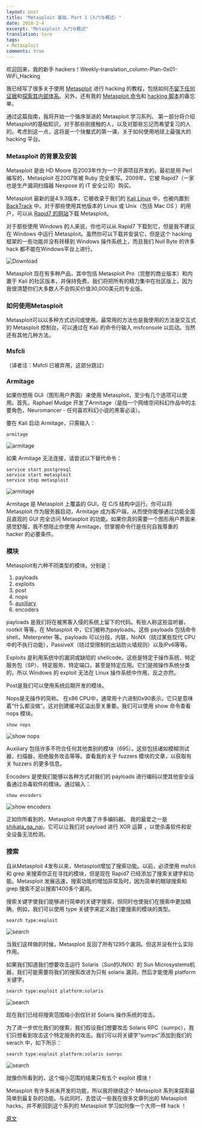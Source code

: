 ```yaml
---
layout: post
title: "Metasploit 基础，Part 1（入门与概述）"
date: 2018-2-4
excerpt: "Metasploit 入门与概述"
translation: ture
tags:
- Metasploit
comments: true
---
```


欢迎回来，我的新手 hackers！Weekly-translation_column-Plan-0x01-WiFi_Hacking

我已经写了很多关于使用 [Metasploit](https://null-byte.wonderhowto.com/search/metasploit/) 进行 hacking 的教程，包括如何[不留下任何证据](https://null-byte.wonderhowto.com/how-to/hack-like-pro-use-metasploits-psexec-hack-without-leaving-evidence-0149027/)和[探索其内部体系](https://null-byte.wonderhowto.com/how-to/hack-like-pro-exploring-inner-architecture-metasploit-0151006/)。另外，还有我的 [Metasploit 命令](https://null-byte.wonderhowto.com/how-to/hack-like-pro-ultimate-command-cheat-sheet-for-metasploits-meterpreter-0149146/)和 [hacking 脚本](https://null-byte.wonderhowto.com/how-to/hack-like-pro-ultimate-list-hacking-scripts-for-metasploits-meterpreter-0149339/)的备忘单。

通过这篇指南，我将开始一个循序渐进的 Metasploit 学习系列。 第一部分将介绍Metasploit的基础知识，对于那些刚接触的人，以及对那些忘记而希望复习的人的。考虑到这一点，这将是一个快餐式的第一课，关于如何使用地球上最强大的 hacking 平台。

### Metasploit 的背景及安装

Metasploit 是由 HD Moore 在2003年作为一个开源项目开发的。最初是用 Perl 编写的，Metasploit 在2007年被 Ruby 完全重写。2009年，它被 Rapid7（一家也是生产漏洞扫描器 Nexpose 的 IT 安全公司）购买。

Metasploit 最新的是4.9.3版本，它被收录于我们的 [Kali Linux](https://null-byte.wonderhowto.com/how-to/hack-like-pro-getting-started-with-kali-your-new-hacking-system-0151631/) 中，也被内置到 [BackTrack](https://null-byte.wonderhowto.com/how-to/hack-like-pro-getting-started-with-backtrack-your-new-hacking-system-0146889/) 中。对于那些使用其他版本的 Linux 或 Unix（包括 Mac OS ）的用户，可以从 [Rapid7 的网站](https://www.rapid7.com/products/metasploit/download/)下载 Metasploit。

对于那些使用 Windows 的人来说，你也可以从 Rapid7 下载到它，但是我不建议在 Windows 中运行 Metasploit。虽然你可以下载并安装它，但是这个 hacking 框架的一些功能并没有转移到 Windows 操作系统上，而且我们 Null Byte 的许多 hack 都不能在Windows平台上进行。

![Download](https://img.wonderhowto.com/img/87/23/63540586942218/0/hack-like-pro-metasploit-for-aspiring-hacker-part-1-primer-overview.w1456.jpg)

Metasploit 现在有多种产品，其中包括 Metasploit Pro（完整的商业版本）和内置于 Kali 的社区版本，并保持免费。我们将把所有的精力集中在社区版上，因为我很清楚你们大多数人不会购买价值30,000美元的专业版。

### 如何使用Metasploit

Metasploit可以以多种方式访问或使用。最常用的方法也是我使用的方法是交互式的 Metasploit 控制台。可以通过在 Kali 的命令行输入 msfconsole 以启动。当然还有其他几种方法。

### Msfcli

（译者注：Msfcli 已被弃用，这部分跳过）

### Armitage

如果你想用 GUI（图形用户界面）来使用 Metasploit，至少有几个选项可以使用。首先，Raphael Mudge 开发了Armitage（是指一个网络空间科幻作品中的主要角色，Neuromancer - 任何喜欢科幻小说的黑客必读）。

要在 Kali 启动 Armitage，只需输入：

	armitage

![armitage](https://img.wonderhowto.com/img/64/36/63540318703435/0/hack-like-pro-metasploit-for-aspiring-hacker-part-1-primer-overview.w1456.jpg)

如果 Armitage 无法连接，请尝试以下替代命令：

	service start postgresql
	service start metasploit
	service stop metasploit

![armitage](https://img.wonderhowto.com/img/62/48/63540318848263/0/hack-like-pro-metasploit-for-aspiring-hacker-part-1-primer-overview.w1456.jpg)

Armitage 是 Metasploit 上覆盖的 GUI，在 C/S 结构中运行。你可以将 Metasploit 作为服务器启动，Armitage 成为客户端，从而使你能够通过功能全面且直观的 GUI 完全访问 Metasploit 的功能。如果你真的需要一个图形用户界面来感觉舒服，我不想阻止你使用 Armitage，但掌握命令行是任何自我尊重的 hacker 的必要条件。

### 模块

Metasploit有六种不同类型的模块。分别是：

1. payloads
2. exploits
3. post
4. nops
5. [auxiliary](https://null-byte.wonderhowto.com/how-to/hack-like-pro-exploring-metasploit-auxiliary-modules-ftp-fuzzing-0155574/)
6. encoders

payloads 是我们将在被黑客入侵的系统上留下的代码。有些人称这些监听器，rootkit 等等。在 Metasploit 中，它们被称为payloads。这些 payloads 包括命令 shell，Meterpreter 等。payloads 可以分段，内联，NoNX（绕过某些现代 CPU 中的不执行功能），PassiveX（绕过受限制的出站防火墙规则）以及IPv6等等。

Exploits 是利用系统中的漏洞或缺陷的 shellcode。这些是特定于操作系统、特定服务包（SP）、特定服务、特定端口，甚至是特定应用。它们是按操作系统分类的，所以 Windows 的 exploit 无法在 Linux 操作系统中作用，反之亦然。

Post是我们可以使用系统后期开发的模块。

Nops是无操作的简称。 在x86 CPU中，通常用十六进制0x90表示。它只是意味着“什么都没做”。这对创建缓冲区溢出至关重要。我们可以使用 show 命令查看 nops 模块。

	show nops

![show nops](https://img.wonderhowto.com/img/37/27/63540342181779/0/hack-like-pro-metasploit-for-aspiring-hacker-part-1-primer-overview.w1456.jpg)

Auxiliary 包括许多不符合任何其他类别的模块（695）。这些包括诸如模糊测试器，扫描器，拒绝服务攻击等等。查看我的关于 fuzzers 模块的文章，以获取有关 fuzzers 的更多信息。

Encoders 是使我们能够以各种方式对我们的 payloads 进行编码以使其他安全设备通过杀毒软件的模块。通过输入：

	show encoders

![show encoders](https://img.wonderhowto.com/img/45/66/63540342301107/0/hack-like-pro-metasploit-for-aspiring-hacker-part-1-primer-overview.w1456.jpg)

正如你所看到的，Metasploit 中内置了许多编码器。 我的最爱之一是 [shikata_ga_nai](https://null-byte.wonderhowto.com/how-to/hack-like-pro-change-signature-metasploit-payloads-evade-antivirus-detection-0149867/)，它可以让我们对 payload 进行 XOR 运算 ，以使杀毒软件和安全设备无法检测。

### 搜索

自从Metasploit 4发布以来，Metasploit增加了搜索功能。以前，必须使用 msfcli 和 grep 来搜索你正在寻找的模块，但是现在 Rapid7 已经添加了搜索关键字和功能。Metasploit 发展迅速，搜索功能的增加非常及时，因为简单的眼球搜索和 grep 搜索不足以搜索1400多个漏洞。

搜索关键字使我们能够进行简单的关键字搜索，但同时也使我们在搜索中更加精确。例如，我们可以使用 type 关键字来定义我们要搜索的模块的类型。

	search type:exploit

![search](https://img.wonderhowto.com/img/65/02/63540321278685/0/hack-like-pro-metasploit-for-aspiring-hacker-part-1-primer-overview.w1456.jpg)

当我们这样做的时候，Metasploit 反回了所有1295个漏洞。但这并没有什么实际作用。

如果我们知道我们想要攻击运行 Solaris（Sun的UNIX）的 Sun Microsystems机器，我们可能需要将我们的搜索改进为只有 solaris 漏洞，然后才能使用 platform 关键字。

	search type:exploit platform:solaris

![search](https://img.wonderhowto.com/img/99/48/63540321754622/0/hack-like-pro-metasploit-for-aspiring-hacker-part-1-primer-overview.w1456.jpg)

现在我们已经将搜索范围缩小到仅针对 Solaris 操作系统的攻击。

为了进一步优化我们的搜索，我们假设我们想要攻击 Solaris RPC（sunrpc），我们只想看到攻击这个特定服务的攻击。我们可以将关键字“sunrpc”添加到我们的 serach 中，如下所示：

	search type:exploit platform:solaris sunrpc

![search](https://img.wonderhowto.com/img/83/94/63540322466169/0/hack-like-pro-metasploit-for-aspiring-hacker-part-1-primer-overview.w1456.jpg)

就像你所看到的，这个缩小范围的结果只有五个 exploit 模块！

Metasploit 有许多尚未开发的功能，所以我将继续这个 Metasploit 系列来探索最简单到最复杂的功能。与此同时，去尝试一些我在很多文章列出的 Metasploit hacks，并不断回到这个系列的 Metasploit 学习如何像一个大师一样 hack ！

[原文](https://null-byte.wonderhowto.com/how-to/hack-like-pro-metasploit-for-aspiring-hacker-part-1-primer-overview-0155986/)
